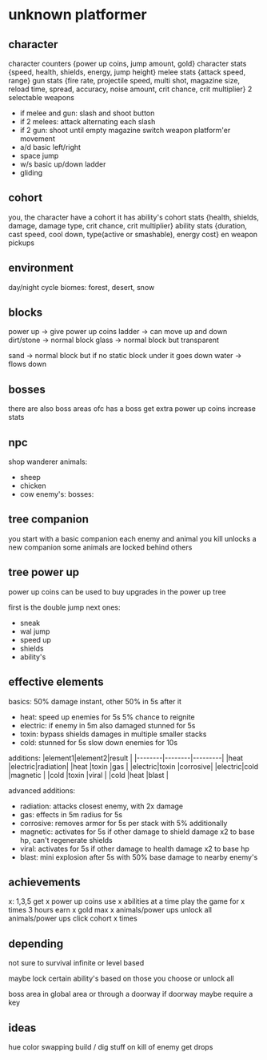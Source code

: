 # unknown platformer       

## character
character counters {power up coins, jump amount, gold}
character stats {speed, health, shields, energy, jump height}
melee stats {attack speed, range}
gun stats {fire rate, projectile speed, multi shot, magazine size, reload time, spread, accuracy, noise amount, crit chance, crit multiplier}
2 selectable weapons
- if melee and gun: slash and shoot button
- if 2 melees: attack alternating each slash
- if 2 gun: shoot until empty magazine switch weapon
platform'er movement
- a/d basic left/right
- space jump
- w/s basic up/down ladder
- gliding

## cohort
you, the character have a cohort
it has ability's
cohort stats {health, shields, damage, damage type, crit chance, crit multiplier}
ability stats {duration, cast speed, cool down, type(active or smashable), energy cost}
en weapon pickups

## environment
day/night cycle
biomes: forest, desert, snow

## blocks
power up -> give power up coins
ladder -> can move up and down
dirt/stone -> normal block
glass -> normal block but transparent
<!-- chest -> store items -->
sand -> normal block but if no static block under it goes down
water -> flows down

## bosses
there are also boss areas
ofc has a boss
get extra power up coins
increase stats

## npc
shop
wanderer
animals:
- sheep
- chicken
- cow
enemy's:
bosses:

## tree companion
you start with a basic companion
each enemy and animal you kill
unlocks a new companion
some animals are locked behind others

## tree power up
power up coins can be used to buy upgrades in the power up tree

first is the double jump 
next ones:
- sneak
- wal jump
- speed up
- shields
- ability's

## effective elements
basics:
50% damage instant, other 50% in 5s after it

- heat:
    speed up enemies for 5s
    5% chance to reignite
- electric: 
    if enemy in 5m also damaged
    stunned for 5s
- toxin:
    bypass shields
    damages in multiple smaller stacks
- cold:
    stunned for 5s
    slow down enemies for 10s

additions:
|element1|element2|result   |
|--------|--------|---------|
|heat    |electric|radiation|
|heat    |toxin   |gas      |
|electric|toxin   |corrosive|
|electric|cold    |magnetic |
|cold    |toxin   |viral    |
|cold    |heat    |blast    |

advanced additions:
- radiation:
    attacks closest enemy, with 2x damage
- gas:
    effects in 5m radius for 5s
- corrosive:
    removes armor for 5s per stack with 5% additionally
- magnetic:
    activates for 5s if other damage to shield damage x2 to base hp, can't regenerate shields
- viral:
    activates for 5s if other damage to health damage x2 to base hp
- blast:
    mini explosion after 5s with 50% base damage to nearby enemy's

## achievements
x: 1,3,5
get x power up coins
use x abilities at a time
play the game for x times 3 hours
earn x gold
max x animals/power ups
unlock all animals/power ups
click cohort x times

## depending
not sure to survival infinite 
or level based

maybe lock certain ability's based on those you choose 
or unlock all

boss area in global area or through a doorway
if doorway maybe require a key

## ideas
hue color swapping
build / dig stuff
on kill of enemy get drops